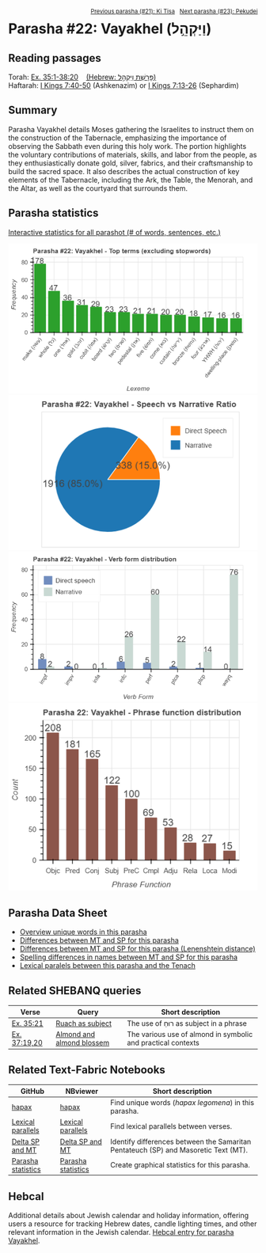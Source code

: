 <span style="float: right;"><sup><a href="../21%20-%20Ki%20Tisa">Previous parasha (#21): Ki Tisa</a> &nbsp;&nbsp;<a href="../23%20-%20Pekudei">Next parasha (#23): Pekudei</a></sup></span>

# Parasha #22:  Vayakhel (וַיַּקְהֵ֣ל)

## Reading passages

Torah: <a href="https://www.stepbible.org/?q=version=NASB2020|reference=Ex.35:1-38:20&options=HNVUG" target="_blank">Ex. 35:1-38:20</a> &nbsp;&nbsp; <a href="https://tikkun.io/#/p/vayakhel" target="_blank">(Hebrew: פָּרָשַׁת וַיַּקְהֵ֣ל)</a><br>
Haftarah: <a href="https://www.stepbible.org/?q=version=NASB2020|reference=1Kgs.7:40-50&options=HNVUG" target="_blank">I Kings 7:40-50</a> (Ashkenazim) or <a href="https://www.stepbible.org/?q=version=NASB2020|reference=1Kgs.7:13-26&options=HNVUG" target="_blank">I Kings 7:13-26</a> (Sephardim)

## Summary

Parasha Vayakhel details Moses gathering the Israelites to instruct them on the construction of the Tabernacle, emphasizing the importance of observing the Sabbath even during this holy work. The portion highlights the voluntary contributions of materials, skills, and labor from the people, as they enthusiastically donate gold, silver, fabrics, and their craftsmanship to build the sacred space. It also describes the actual construction of key elements of the Tabernacle, including the Ark, the Table, the Menorah, and the Altar, as well as the courtyard that surrounds them.

## Parasha statistics

<a href="../../General/metrics_distribution.html" target="_blank">Interactive statistics for all parashot (# of words, sentences, etc.)</a>

<img src="top_terms.png">
<img src="speech_narrative_ratio.png">
<img src="verbform_distribution.png">
<img src="phrase_function_distribution.png">

## Parasha Data Sheet

<ul><li><a href="https://tonyjurg.github.io/Parashot/WeeklyParasha/22%20-%20Vayakhel/hapax_legomena(Vayakhel).html" target="_blank">Overview unique words in this parasha</a>
</li><li><a href="https://tonyjurg.github.io/Parashot/WeeklyParasha/22%20-%20Vayakhel/differences_MT_SP(Vayakhel).html" target="_blank">Differences between MT and SP for this parasha</a>
</li><li><a href="https://tonyjurg.github.io/Parashot/WeeklyParasha/22%20-%20Vayakhel/levenshtein_differences_MT_SP(Vayakhel).html" target="_blank">Differences between MT and SP for this parasha (Lenenshtein distance)</a>
</li><li><a href="https://tonyjurg.github.io/Parashot/WeeklyParasha/22%20-%20Vayakhel/spelling_differences_SP_MT(Vayakhel).html" target="_blank">Spelling differences in names between MT and SP for this parasha</a>
</li><li><a href="https://tonyjurg.github.io/Parashot/WeeklyParasha/22%20-%20Vayakhel/lexical_parallels(Vayakhel).html" target="_blank">Lexical paralels between this parasha and the Tenach</a>
</li></ul>

## Related SHEBANQ queries

Verse | Query | Short description
--- | --- | --- 
<a href="https://www.stepbible.org/?q=version=NASB2020\|reference=Ex.35:21&options=HNVUG" target="_blank">Ex. 35:21</a> | <a href="https://shebanq.ancient-data.org/hebrew/text?iid=6312	&version=2021&page=1&mr=r&qw=q" target="_blank">Ruach as subject</a> | The use of רוּחַ as subject in a phrase
<a href="https://www.stepbible.org/?q=version=NASB2020\|reference=Ex.37:19,20&options=HNVUG" target="_blank">Ex. 37:19,20</a> | <a href="https://shebanq.ancient-data.org/hebrew/text?iid=6982	&version=2021&page=1&mr=r&qw=q" target="_blank">Almond and almond blossem</a> | The various use of almond in symbolic and practical contexts


## Related Text-Fabric Notebooks

GitHub | NBviewer | Short description
---|---|---
<a href="https://github.com/tonyjurg/Parashot/tree/main/WeeklyParasha/22%20-%20Vayakhel/hapax.ipynb" target="_blank">hapax</a> | <a href="https://nbviewer.org/github/tonyjurg/Parashot/blob/main/WeeklyParasha/22%20-%20Vayakhel/hapax.ipynb" target="_blank">hapax</a>| Find unique words (*hapax legomena*) in this parasha.
<a href="https://github.com/tonyjurg/Parashot/tree/main/WeeklyParasha/22%20-%20Vayakhel/lexical_parallels.ipynb" target="_blank">Lexical parallels</a> | <a href="https://nbviewer.org/github/tonyjurg/Parashot/blob/main/WeeklyParasha/22%20-%20Vayakhel/lexical_parallels.ipynb" target="_blank">Lexical parallels</a>| Find lexical parallels between verses.
<a href="https://github.com/tonyjurg/Parashot/tree/main/WeeklyParasha/22%20-%20Vayakhel/delta_mt_and_sp.ipynb" target="_blank">Delta SP and MT</a> | <a href="https://nbviewer.org/github/tonyjurg/Parashot/blob/main/WeeklyParasha/22%20-%20Vayakhel/delta_mt_and_sp.ipynb" target="_blank">Delta SP and MT</a>| Identify differences between the Samaritan Pentateuch (SP) and Masoretic Text (MT).
<a href="https://github.com/tonyjurg/Parashot/tree/main/WeeklyParasha/22%20-%20Vayakhel/parasha_analysis.ipynb" target="_blank">Parasha statistics</a> | <a href="https://nbviewer.org/github/tonyjurg/Parashot/blob/main/WeeklyParasha/22%20-%20Vayakhel/parasha_analysis.ipynb" target="_blank">Parasha statistics</a>| Create graphical statistics for this parasha.

## Hebcal

Additional details about Jewish calendar and holiday information, offering users a resource for tracking Hebrew dates, candle lighting times, and other relevant information in the Jewish calendar. <a href="https://www.hebcal.com/sedrot/vayakhel" target="_blank">Hebcal entry for parasha Vayakhel</a>.
